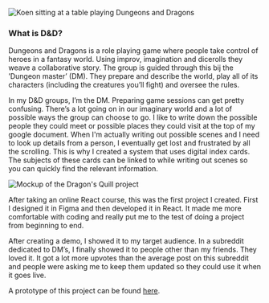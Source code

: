 ![Koen sitting at a table playing Dungeons and Dragons](ProjectsImages/DragonsQuill/DragonsQuill-playingPhoto.jpg)

### What is D&D?

Dungeons and Dragons is a role playing game where people take control of heroes in a fantasy world. Using improv, imagination and dicerolls they weave a collaborative story. The group is guided through this bij the ’Dungeon master’ (DM). They prepare and describe the world, play all of its characters (including the creatures you’ll fight) and oversee the rules.

In my D&D groups, I’m the DM. Preparing game sessions can get pretty confusing. There’s a lot going on in our imaginary world and a lot of possible ways the group can choose to go. I like to write down the possible people they could meet or possible places they could visit at the top of my google document. When I'm actually writing out possible scenes and I need to look up details from a person, I eventually get lost and frustrated by all the scrolling. This is why I created a system that uses digital index cards. The subjects of these cards can be linked to while writing out scenes so you can quickly find the relevant information.

![Mockup of the Dragon's Quill project](ProjectsImages/DragonsQuill/DragonsQuill-mockup.jpg)

After taking an online React course, this was the first project I created. First I designed it in Figma and then developed it in React. It made me more comfortable with coding and really put me to the test of doing a project from beginning to end.

After creating a demo, I showed it to my target audience. In a subreddit dedicated to DM’s, I finally showed it to people other than my friends. They loved it. It got a lot more upvotes than the average post on this subreddit and people were asking me to keep them updated so they could use it when it goes live.

A prototype of this project can be found [here](https://dragons-quill.web.app/).
